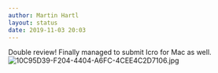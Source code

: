 ```yaml
---
author: Martin Hartl
layout: status
date: 2019-11-03 20:03
---
```

Double review! Finally managed to submit Icro for Mac as well.
![10C95D39-F204-4404-A6FC-4CEE4C2D7106.jpg](http://share.hartl.co/micro/10C95D39-F204-4404-A6FC-4CEE4C2D7106.jpg)